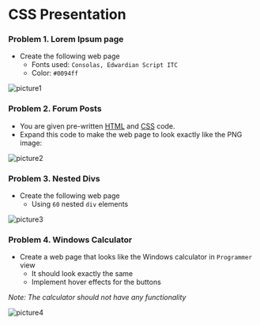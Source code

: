CSS Presentation
================

### Problem 1. Lorem Ipsum page
*	Create the following web page
	*	Fonts used: `Consolas, Edwardian Script ITC`
	*	Color: `#0094ff`
	
![picture1](http://denislav.com/github-images/CSS_Homework_04.png)

### Problem 2. Forum Posts
*	You are given pre-written [HTML](http://denislav.com/github-images/homework2.html)
 and [CSS](http://denislav.com/github-images/homework2.css) code.
*	Expand this code to make the web page to look exactly like the PNG image:

![picture2](http://denislav.com/github-images/CSS_Homework_05.png)

### Problem 3. Nested Divs
*	Create the following web page
	*	Using `60` nested `div` elements

![picture3](http://denislav.com/github-images/CSS_Homework_06.png)

### Problem 4. Windows Calculator
*	Create a web page that looks like the Windows calculator in `Programmer` view
	*	It should look exactly the same
	*	Implement hover effects for the buttons
	
_Note: The calculator should not have any functionality_

![picture4](http://denislav.com/github-images/CSS_Homework_07.png)
